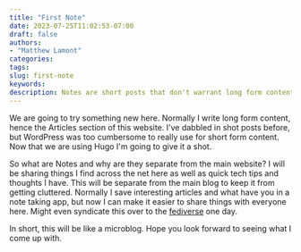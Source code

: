 ```yaml
---
title: "First Note"
date: 2023-07-25T11:02:53-07:00
draft: false
authors: 
- "Matthew Lamont"
categories: 
tags:
slug: first-note
keywords:
description: Notes are short posts that don't warrant long form content.
---
```


We are going to try something new here. Normally I write long form content, hence the Articles section of this website. I've dabbled  in shot posts before, but WordPress was too cumbersome to really use for short form content. Now that we are using Hugo I'm going to give it a shot.

So what are Notes and why are they separate from the main website? I will be sharing things I find across the net here as well as quick tech tips and thoughts I have. This will be separate from the main blog to keep it from getting cluttered. Normally I save interesting articles and what have you in a note taking app, but now I can make it easier to share things with everyone here. Might even syndicate this over to the [fediverse](https://techtea.io/articles/2021/mastodon-gateway-to-the-fediverse/) one day.

In short, this will be like a microblog. Hope you look forward to seeing what I come up with.